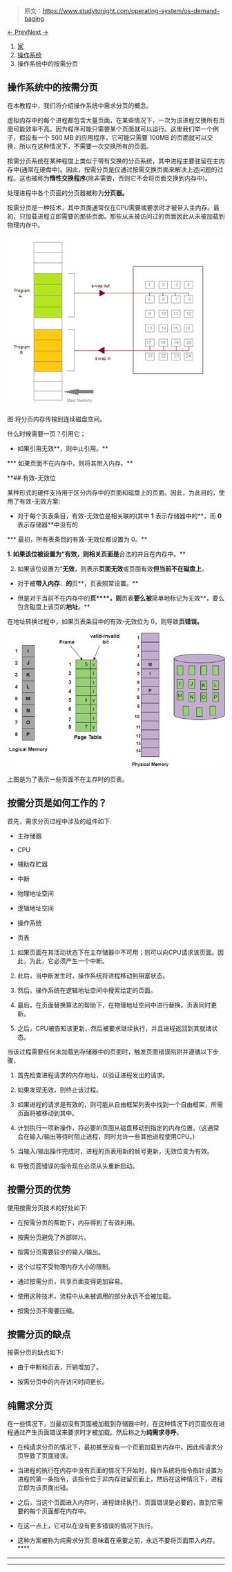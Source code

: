 > 原文：<https://www.studytonight.com/operating-system/os-demand-paging>

[← Prev](/operating-system/virtual-memory-in-operating-systems "Virtual Memory in OS")[Next →](/operating-system/copyonwrite-in-operating-system "Copy on Write in OS")

<nav aria-label="breadcrumb">

1.  [家](/)
2.  [操作系统](/operating-system)
3.  操作系统中的按需分页

</nav>

<article>

# 操作系统中的按需分页

在本教程中，我们将介绍操作系统中需求分页的概念。

虚拟内存中的每个进程都包含大量页面，在某些情况下，一次为该进程交换所有页面可能效率不高。因为程序可能只需要某个页面就可以运行。这里我们举一个例子，假设有一个 500 MB 的应用程序，它可能只需要 100MB 的页面就可以交换，所以在这种情况下，不需要一次交换所有的页面。

按需分页系统在某种程度上类似于带有交换的分页系统，其中进程主要驻留在主内存中(通常在硬盘中)。因此，按需分页是仅通过按需交换页面来解决上述问题的过程。这也被称为**惰性交换程序**(除非需要，否则它不会将页面交换到内存中)。

处理进程中各个页面的分页器被称为**分页器。**

按需分页是一种技术，其中页面通常仅在CPU需要或要求时才被带入主内存。最初，只加载进程立即需要的那些页面。那些从未被访问过的页面因此从未被加载到物理内存中。

![Demand Paging](img/73e6abd0e0d1fb39499cdd39a56ec5ff.png)

图:将分页内存传输到连续磁盘空间。

什么时候需要一页？引用它；

*   如果引用无效**，则中止引用。**

***   如果页面不在内存中，则将其带入内存。** 

 **## 有效-无效位

某种形式的硬件支持用于区分内存中的页面和磁盘上的页面。因此，为此目的，使用了有效-无效方案:

*   对于每个页表条目，有效-无效位是相关联的(其中 **1** 表示存储器中的**，而 **0** 表示存储器**中没有的

***   最初，所有表条目的有效-无效位都设置为 0。** 

 **1.  如果该位被设置为“**有效**，则相关页面是**合法的并且在内存中。**

2.  如果该位设置为“**无效**，则表示**页面无效**或页面有效**但当前不在磁盘上**。

*   对于被**带入内存**、**的**页**，页表照常设置。**

*   但是对于当前不在内存中的**页****，则**页表**要么被**简单地标记为无效**，要么包含磁盘上该页的**地址**。**

在地址转换过程中，如果页表条目中的有效-无效位为 0，则导致**页错误。**

![](img/11865966b8b8d1a3da06b26f73797d12.png)

上图是为了表示一些页面不在主存时的页表。

## 按需分页是如何工作的？

首先，需求分页过程中涉及的组件如下:

*   主存储器

*   CPU

*   辅助存贮器

*   中断

*   物理地址空间

*   逻辑地址空间

*   操作系统

*   页表

1.  如果页面在其活动状态下在主存储器中不可用；则可以向CPU请求该页面。因此，为此，它必须产生一个中断。

2.  此后，当中断发生时，操作系统将进程移动到阻塞状态。

3.  然后，操作系统在逻辑地址空间中搜索给定的页面。

4.  最后，在页面替换算法的帮助下，在物理地址空间中进行替换。页表同时更新。

5.  之后，CPU被告知该更新，然后被要求继续执行，并且进程返回到其就绪状态。

当该过程需要任何未加载到存储器中的页面时，触发页面错误陷阱并遵循以下步骤，

1.  首先检查进程请求的内存地址，以验证进程发出的请求。

2.  如果发现无效，则终止该过程。

3.  如果进程的请求是有效的，则可能从自由框架列表中找到一个自由框架，所需页面将被移动到其中。

4.  计划执行一项新操作，将必要的页面从磁盘移动到指定的内存位置。(这通常会在输入/输出等待时阻止进程，同时允许一些其他进程使用CPU。)

5.  当输入/输出操作完成时，进程的页表用新的帧号更新，无效位变为有效。

6.  导致页面错误的指令现在必须从头重新启动。

## 按需分页的优势

使用按需分页技术的好处如下:

*   在按需分页的帮助下，内存得到了有效利用。

*   按需分页避免了外部碎片。

*   按需分页需要较少的输入/输出。

*   这个过程不受物理内存大小的限制。

*   通过按需分页，共享页面变得更加容易。

*   使用这种技术，流程中从未被调用的部分永远不会被加载。

*   按需分页不需要压缩。

## 按需分页的缺点

按需分页的缺点如下:

*   由于中断和页表，开销增加了。

*   按需分页中的内存访问时间更长。

## 纯需求分页

在一些情况下，当最初没有页面被加载到存储器中时，在这种情况下的页面仅在进程通过产生页面错误来要求时才被加载。然后称之为**纯需求寻呼**。

*   在纯请求分页的情况下，最初甚至没有一个页面加载到内存中。因此纯请求分页导致了页面错误。

*   当进程的执行在内存中没有页面的情况下开始时，操作系统将指令指针设置为进程的第一条指令，该指令位于非内存驻留页面上，然后在这种情况下，进程立即为该页面出错。

*   之后，当这个页面进入内存时，进程继续执行，页面错误是必要的，直到它需要的每个页面都在内存中。

*   在这一点上，它可以在没有更多错误的情况下执行。

*   这种方案被称为纯需求分页:意味着在需要之前，永远不要将页面带入内存。**** </article>

* * *

* * *